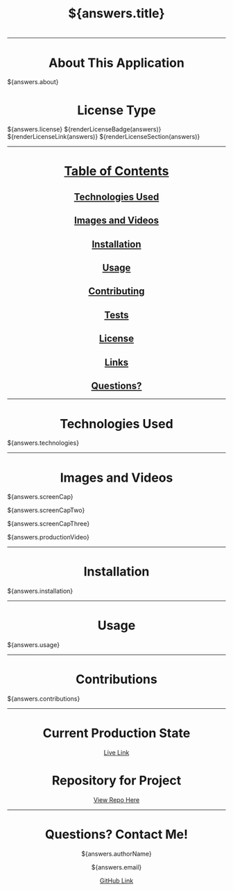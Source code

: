<h1 align="center" id="top"> ${answers.title} </h1>
  <h1 align="center"></h1>
  
  ---
  
  <h1 align="center" id="about">About This Application</h1>
  
  ${answers.about}

  <h1 align="center" id="license">License Type</h1>

  ${answers.license}
  ${renderLicenseBadge(answers)}
  ${renderLicenseLink(answers)}
  ${renderLicenseSection(answers)}
  
  ---
  
  <h1 align="center"><a href="#top">Table of Contents</a></h1>
  <h2 align="center"><a href="#about>About</a></h2>
  <h2 align="center"><a href="#technologies">Technologies Used</a></h2>
  <h2 align="center"><a href="#images">Images and Videos</a></h2>
  <h2 align="center"><a href="#installation">Installation</a></h2>
  <h2 align="center"><a href="#usage">Usage</a></h2>
  <h2 align="center"><a href="#contributing">Contributing</a></h2>
  <h2 align="center"><a href="#tests">Tests</a></h2>
  <h2 align="center"><a href="#license">License</a></h2>
  <h2 align="center"><a href="#links #repo">Links</a></h2>
  <h2 align="center"><a href="#questions">Questions?</a></h2>
  
  ---
  
  <h1 align="center" id="technologies">Technologies Used</h1>
  
  ${answers.technologies}
  
  ---
  
  <h1 align="center" id="images">Images and Videos</h1>
  
  ${answers.screenCap}
  
  ${answers.screenCapTwo}
  
  ${answers.screenCapThree}
  
  ${answers.productionVideo}
  
  ---
  
  <h1 align="center" id="installation">Installation</h1>
  
  ${answers.installation}
  
  ---
  
  <h1 align="center" id="usage">Usage</h1>
  
  ${answers.usage}
  
  ---
  
  <h1 align="center" id="contributions">Contributions</h1>
  
  ${answers.contributions}
  
  ---
  
  <h1 align="center"id="links">Current Production State</h1>
  
  <p align="center"><a href="${answers.liveLink}">Live Link</a></p>
  
  <h1 align="center" id="repo">Repository for Project</h1>
  
  <p align="center"><a href="${answers.repoLink}">View Repo Here</a></p>
  
  ---
  
  <h1 align="center" id="questions">Questions? Contact Me!</h1>
  
  <p align="center">${answers.authorName}</p>
  <p align="center">${answers.email}</p>
  <p align="center"><a href="https://github.com/${answers.authorGitHub}" >GitHub Link</a></p>